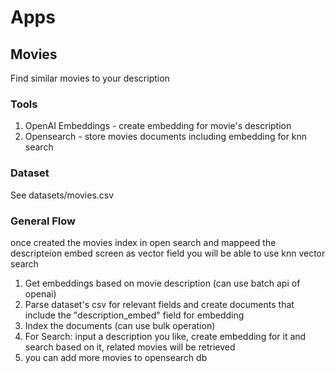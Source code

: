 # Apps

## Movies

Find similar movies to your description

### Tools

1. OpenAI Embeddings - create embedding for movie's description
2. Opensearch - store movies documents including embedding for knn search

### Dataset

See datasets/movies.csv

### General Flow

once created the movies index in open search and mappeed the descripteion embed screen as vector field
you will be able to use knn vector search

1. Get embeddings based on movie description (can use batch api of openai)
2. Parse dataset's csv for relevant fields and create documents that include the "description_embed" field for embedding
3. Index the documents (can use bulk operation)
4. For Search: input a description you like, create embedding for it and search based on it, related movies will be retrieved
5. you can add more movies to opensearch db
